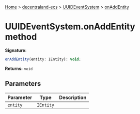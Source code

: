 [Home](./index) &gt; [decentraland-ecs](./decentraland-ecs.md) &gt; [UUIDEventSystem](./decentraland-ecs.uuideventsystem.md) &gt; [onAddEntity](./decentraland-ecs.uuideventsystem.onaddentity.md)

# UUIDEventSystem.onAddEntity method


**Signature:**
```javascript
onAddEntity(entity: IEntity): void;
```
**Returns:** `void`

## Parameters

|  Parameter | Type | Description |
|  --- | --- | --- |
|  `entity` | `IEntity` |  |

